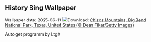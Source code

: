 ## History Bing Wallpaper
Wallpaper date: 2025-06-13
![](https://www.bing.com/th?id=OHR.BigBendChisos_EN-CA9916478769_UHD.jpg&w=1000)Download: [Chisos Mountains, Big Bend National Park, Texas, United States (© Dean Fikar/Getty Images)](https://www.bing.com/th?id=OHR.BigBendChisos_EN-CA9916478769_UHD.jpg)

Auto get programm by LtgX
